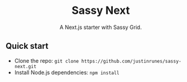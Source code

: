 <h1 align="center">Sassy Next</h1>
<p align="center">
    A Next.js starter with Sassy Grid.
</p>

## Quick start
* Clone the repo: `git clone https://github.com/justinrunes/sassy-next.git`
* Install Node.js dependencies: `npm install`